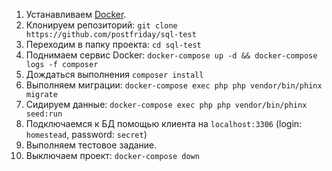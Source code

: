 1. Устанавливаем [Docker](https://www.docker.com/community-edition). 
1. Клонируем репозиторий: `git clone https://github.com/postfriday/sql-test`
1. Переходим в папку проекта: `cd sql-test`
1. Поднимаем сервис Docker: `docker-compose up -d && docker-compose logs -f composer`
1. Дождаться выполнения `composer install`
1. Выполняем миграции: `docker-compose exec php php vendor/bin/phinx migrate`
1. Сидируем данные: `docker-compose exec php php vendor/bin/phinx seed:run`
1. Подключаемся к БД помощью клиента на `localhost:3306` (login: `homestead`, password: `secret`)
1. Выполняем тестовое задание.
1. Выключаем проект: `docker-compose down`